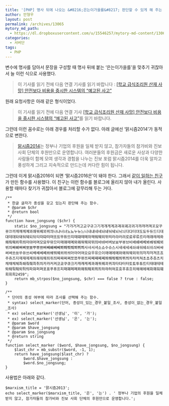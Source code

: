 ```yaml
---
title: '[PHP] 명사 뒤에 나오는 &#8216;은는이가을를&#8217; 판단할 수 있게 해 주는 함수'
author: 안형우
layout: post
permalink: /archives/13065
mytory_md_path:
  - https://dl.dropboxusercontent.com/u/15546257/mytory-md-content/13065-select-marker.md
categories:
  - 서버단
tags:
  - PHP
---
```

변수에 명사를 담아서 문장을 구성할 때 명사 뒤에 붙는 &#8216;은는이가을를&#8217;을 맞추기 귀찮아서 늘 이런 식으로 사용했다.

> 이 기사를 읽기 전에 다음 연결 기사를 읽기 바랍니다 : [[학교 급식조리원 산재 사망] 안전보다 비용을 중시한 시스템의 “예고된 사고”][1]

원래 요청사항은 아래 같은 형식이었다.

> 이 기사를 읽기 전에 다음 연결 기사 [[학교 급식조리원 산재 사망] 안전보다 비용을 중시한 시스템의 “예고된 사고”][1]를 읽기 바랍니다.

그런데 이런 꼼수로는 아래 경우를 처리할 수가 없다. 아래 글에선 &#8216;맑시즘2014&#8217;가 동적으로 변한다.

> [맑시즘2014][2]는 정부나 기업의 후원을 일체 받지 않고, 참가자들의 참가비와 진보 사회 단체의 후원만으로 운영합니다. 여러분들의 후원금은 새로운 사상과 다양한 사람들이 함께 모여 생각과 경험을 나누는 진보 포럼 맑시즘2014를 더욱 알차고 풍성하게 그리고 지속적으로 만드는데 커다란 힘이 됩니다.

그런데 이게 맑시즘2016이 되면 &#8216;맑시즘2016은&#8217;이 돼야 한다. 그래서 [같이 일하는 친구][3]가 만든 함수를 사용했다. 이 친구는 이런 함수를 블로그에 올리지 않아 내가 올린다. 사용할 때마다 찾기가 귀찮아서 블로그에 갈무리해 두는 거다.

    /**
     * 한글 글자가 종성을 갖고 있는지 판단해 주는 함수.
     * @param $chr
     * @return bool
     */
    function have_jongsung ($chr) {
        static $no_jongsung = "가갸거겨고교구규그기개걔게계과괘궈궤괴귀긔까꺄꺼껴꼬꾜꾸뀨끄끼깨꺠께꼐꽈꽤꿔꿰꾀뀌끠나냐너녀노뇨누뉴느니내냬네녜놔놰눠눼뇌뉘늬다댜더뎌도됴두듀드디대댸데뎨돠돼둬뒈되뒤듸따땨떠뗘또뚀뚜뜌뜨띠때떄떼뗴똬뙈뚸뛔뙤뛰띄라랴러려로료루류르리래럐레례롸뢔뤄뤠뢰뤼릐마먀머며모묘무뮤므미매먜메몌뫄뫠뭐뭬뫼뮈믜바뱌버벼보뵤부뷰브비배뱨베볘봐봬붜붸뵈뷔븨빠뺘뻐뼈뽀뾰뿌쀼쁘삐빼뺴뻬뼤뽜뽸뿨쀄뾔쀠쁴사샤서셔소쇼수슈스시새섀세셰솨쇄숴쉐쇠쉬싀싸쌰써쎠쏘쑈쑤쓔쓰씨쌔썌쎄쎼쏴쐐쒀쒜쐬쒸씌아야어여오요우유으이애얘에예와왜워웨외위의자쟈저져조죠주쥬즈지재쟤제졔좌좨줘줴죄쥐즤짜쨔쩌쪄쪼쬬쭈쮸쯔찌째쨰쩨쪠쫘쫴쭤쮀쬐쮜쯰차챠처쳐초쵸추츄츠치채챼체쳬촤쵀춰췌최취츼카캬커켜코쿄쿠큐크키캐컈케켸콰쾌쿼퀘쾨퀴킈타탸터텨토툐투튜트티태턔테톄톼퇘퉈퉤퇴튀틔파퍄퍼펴포표푸퓨프피패퍠페폐퐈퐤풔풰푀퓌픠하햐허혀호효후휴흐히해햬헤혜화홰훠훼회휘희2459";
        return mb_strpos($no_jongsung, $chr) === false ? true : false;
    }

    /**
     * 단어의 종성 여부에 따라 조사를 선택해 주는 함수.
     * syntax) select_marker(단어, 종성이_있는_경우_붙일_조사, 종성이_없는_경우_붙일_조사)
     * ex) select_marker('선생님', '이', '가');
     * ex) select_marker('선생님', '은', '는');
     * @param $word
     * @param $have_jongsung
     * @param $no_jongsung
     * @return string
     */
    function select_marker ($word, $have_jongsung, $no_jongsung) {
        $last_chr = mb_substr($word, -1, 1);
        return have_jongsung($last_chr) ?
            $word.$have_jongsung :
            $word.$no_jongsung;
    }
    

사용법은 아래와 같다.

    $marxism_title = '맑시즘2013';
    echo select_marker($marxism_title, '은', '는') . ' 정부나 기업의 후원을 일체 받지 않고, 참가자들의 참가비와 진보 사회 단체의 후원만으로 운영합니다.';

 [1]: http://wspaper.org/article/14571
 [2]: http://marxism.or.kr
 [3]: http://gnoownow10.cafe24.com/